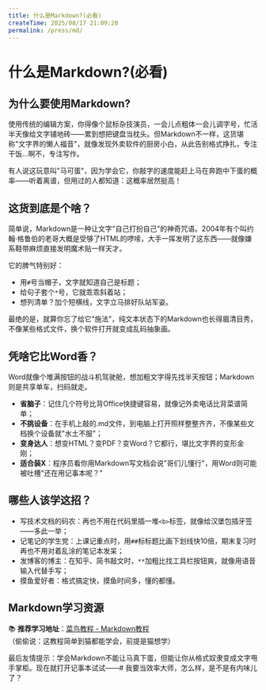 ```yaml
---
title: 什么是Markdown?(必看)
createTime: 2025/08/17 21:09:20
permalink: /press/md/
---
```

# 什么是Markdown?(必看)

## 为什么要使用Markdown?
使用传统的编辑方案，你得像个鼠标杂技演员，一会儿点粗体一会儿调字号，忙活半天像给文字铺地砖——累到想把键盘当枕头。但Markdown不一样，这货堪称"文字界的懒人福音"，就像发现外卖软件的厨房小白，从此告别格式挣扎，专注干饭...啊不，专注写作。

有人说这玩意叫"马可蛋"，因为学会它，你敲字的速度能赶上马在奔跑中下蛋的概率——听着离谱，但用过的人都知道：这概率居然挺高！

## 这货到底是个啥？
简单说，Markdown是一种让文字"自己打扮自己"的神奇咒语。2004年有个叫约翰·格鲁伯的老哥大概是受够了HTML的啰嗦，大手一挥发明了这东西——就像嫌系鞋带麻烦直接发明魔术贴一样天才。

它的脾气特别好：
- 用`#`号当帽子，文字就知道自己是标题；
- 给句子套个`*`号，它就乖乖斜着站；
- 想列清单？加个短横线，文字立马排好队站军姿。

最绝的是，就算你忘了给它"施法"，纯文本状态下的Markdown也长得眉清目秀，不像某些格式文件，换个软件打开就变成乱码抽象画。

## 凭啥它比Word香？
Word就像个堆满按钮的战斗机驾驶舱，想加粗文字得先找半天按钮；Markdown则是共享单车，扫码就走。

- **省脑子**：记住几个符号比背Office快捷键容易，就像记外卖电话比背菜谱简单；
- **不挑设备**：在手机上敲的.md文件，到电脑上打开照样整整齐齐，不像某些文档换个设备就"水土不服"；
- **变身达人**：想变HTML？变PDF？变Word？它都行，堪比文字界的变形金刚；
- **适合装X**：程序员看你用Markdown写文档会说"哥们儿懂行"，用Word则可能被吐槽"还在用记事本呢？"

## 哪些人该学这招？
- 写技术文档的码农：再也不用在代码里插一堆`<b>`标签，就像给汉堡包插牙签——多此一举；
- 记笔记的学生党：上课记重点时，用`##`标标题比画下划线快10倍，期末复习时再也不用对着乱涂的笔记本发呆；
- 发博客的博主：在知乎、简书敲文时，`**`加粗比找工具栏按钮爽，就像用语音输入代替手写；
- 摸鱼爱好者：格式搞定快，摸鱼时间多，懂的都懂。

## Markdown学习资源
📚 **推荐学习地址**：[菜鸟教程 - Markdown教程](https://www.runoob.com/markdown/md-tutorial.html)  
（偷偷说：这教程简单到猫都能学会，前提是猫想学）

最后友情提示：学会Markdown不能让马真下蛋，但能让你从格式奴隶变成文字甩手掌柜。现在就打开记事本试试——# 我要当效率大师，怎么样，是不是有内味儿了？